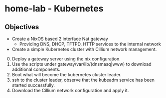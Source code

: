 # home-lab - Kubernetes

## Objectives
- Create a NixOS based 2 interface Nat gateway
  - Providing DNS, DHCP, TFTPD, HTTP services to the internal network
- Create a simple Kubernetes cluster with Cillium network management.


0. Deploy a gateway server using the nix configuration.
1. Use the scripts under gateway/var/lib/(dnsmasq|www) to download additional components.
2. Boot what will become the kubernetes cluster leader.
3. ssh to the cluster leader, observe that the kubeadm service has been started successfully.
4. Download the Cillium network configuration and apply it.

